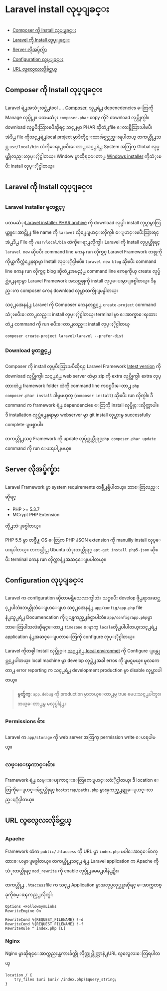 # Laravel install လုပ္ျခင္း

- [Composer ကို Install လုပ္ျခင္း](#install-composer)
- [Laravel ကို Install လုပ္ျခင္း](#install-laravel)
- [Server လိုအပ္ခ်က္မ်ာ](#server-requirements)
- [Configuration လုပ္ျခင္း](#configuration)
- [URL လွလွေလးလိုခ်င္တယ္](#pretty-urls)

<a name="install-composer"></a>
## Composer ကို Install လုပ္ျခင္း

Laravel ရဲ႕အသံုးဝင္တဲ႕tool .... [Composer](http://getcomposer.org), သူ႕ရဲ႕ depenedencies ေတြကို Manage လုပ္ဖို႕။ ပထမဆံုး `composer.phar` copy ကိုိ download လုပ္လိုက္ပါ။ download လုပ္ၿပီးသြားၿပီဆိုရင္ သင္႕မွာ PHAR ဆိုတဲ႕file ေလးရွိသြားပါၿပီ၊ အဲဒီ႕ file ကိုသင္႕ရဲ႕local project မွာဒီတိုင္းထားခ်င္ရင္လည္းရပါတယ္ တကယ္လို႕သင္က `usr/local/bin` ထဲကိုေရႊ႕ၿပီးေတာ႕သင္႕ရဲ႕  System အတြက္ Global လုပ္မယ္ဆိုလည္းလုပ္ႏိုင္ပါတယ္။ Window မွာဆိုရင္ေတာ႕ [Windows installer](https://getcomposer.org/Composer-Setup.exe) ကိုသံုးၿပီး install လုပ္ႏိုင္ပါတယ္။

<a name="install-laravel"></a>
## Laravel ကို Install လုပ္ျခင္း

### Laravel Installer မွတစ္ဆင့္

ပထမဆံုး[Laravel installer PHAR archive](http://laravel.com/laravel.phar) ကို  download လုပ္ပါ၊ install လုပ္ရာမွာလြယ္ကူေအာင္လို႕ file name ကို `laravel` လို႕ေျပာင္းလိုက္ပါ၊ ေျပာင္းၿပီးသြားရင္အဲ႕ဒီ႕ File ကို  `/usr/local/bin` ထဲကိုေရႊ႕လိုက္ပါ။ Laravel ကို Install လုပ္မယ္ဆိုရင္ `laravel new` ဆိုၿပီး command line ကေန run လိုက္ရင္ Laravel Framework တစ္ခုကိုကိုယ္ႀကိဳက္တဲ႕ေနရာမွာ Install လုပ္ႏိုင္ပါၿပီ။ `laravel new blog` ဆိုၿပီး command line ကေန run လိုက္ရင္ blog ဆိုတဲ႕အမည္နဲ႕ command line ကေနကိုယ္ create လုပ္ခ်င္တဲ႕ေနရာမွာ Laravel Framework အသစ္တစ္ခုကို install လုပ္ေပးမွာျဖစ္ပါတယ္။ ဒီနည္းက composer ကေန download လုပ္တာထက္ပိုျမန္ပါတယ္။

သင္႕အေနနဲ႕ Laravel ကို Composer ကေနတစ္ဆင္႕ `create-project`  command သံုးၿပီးေတာ႕လည္း install လုပ္ႏိုင္ပါတယ္၊ terminal မွာ ေအာက္မွာေရးထားတဲ႕ command ကို run ၿပီးေတာ႕လည္း install လုပ္ႏိုင္ပါတယ္

	composer create-project laravel/laravel --prefer-dist

### Download မွတစ္ဆင္႕

Composer ကို install လုပ္ၿပီးသြားၿပီဆိုရင္ Laravel Framework [latest version](https://github.com/laravel/laravel/archive/master.zip) ကို download လုပ္လိုက္ပါ၊  သင္႕ရဲ႕ web server ထဲမွာ  zip ကို extra လုပ္လိုက္ပါ၊ extra လုပ္ထားတဲ႕  framework folder ထဲကို command line ကဝင္ၿပီးေတာ႕  `php composer.phar install` ဒါမွမဟုတ္ (`composer install`) ဆိုၿပီး run လိုက္ပါ။ ဒီ command က framework ရဲ႕ dependencies ေတြကို install လုပ္ခိုင္းလိုက္တာပါ။ ဒီ installation လုပ္တဲ႕ေနရာမွာ webserver မွာ git install လုပ္ထားမွ successfully complete ျဖစ္မွာပါ။

တကယ္လို႕သင္ Framework ကို update လုပ္ခ်င္တယ္ဆိုရင္`php composer.phar update` command ကို run ေပးရပါ႕မယ္။

<a name="server-requirements"></a>
## Server လိုအပ္ခ်က္မ်ား
Laravel Framework မွာ system requirements တစ္ခ်ိဳ႕ရွိပါတယ္။ ဘာေတြလည္းဆိုရင္

- PHP >= 5.3.7
- MCrypt PHP Extension

တို႕ဘဲျဖစ္ပါတယ္။

PHP 5.5 မွာ တစ္ခ်ိဳ႔ OS ေတြက PHP JSON extension ကို manullly install လုပ္ေပးရပါတယ္။ တကယ္လို႕ Ubuntu သံုးတယ္ဆိုရင္ `apt-get install php5-json` ဆိုၿပီး terminal ကေန run လိုက္တာနဲ႕အဆင္ေျပပါတယ္။

<a name="configuration"></a>
## Configuration လုပ္ျခင္း

Laravel က configuration ဆိုတာမရွိသေလာက္ပါဘဲ။ သင္စၿပီး develop ဖို႕ရာအဆင္သင္႕ပါဘဲ။ဘယ္လိုဘဲေျပာေျပာ သင္႕အေနနဲ႕ `app/config/app.php` file နဲ႕သူ႕ရဲ႕ Documencation ကိုျပန္ၾကည္႕ခ်င္မွာပါဘဲ။ `app/config/app.php`မွာဘာေတြပါသလဲဆိုရင္ေတာ႕ `timezone` ေနာက္ `locale`တို႕ပါပါတယ္၊သင္႕ရဲ႕ application နဲ႕အဆင္ေျပတာေတြကို configure လုပ္ႏိုင္ပါတယ္။

Laravel ကိုတစ္ခါ Install လုပ္တိုင္း [သင္႕ရဲ႕ local environmet](/docs/configuration#environment-configuration) ကို Configure ျပန္လုပ္သင္႕ပါတယ္။ local machine မွာ     develop လုပ္တဲ႕အခါ erros ကိုျမင္ရမယ္။ မူလကေတာ႕ error reporting က သင္႕ရဲ႕ development production မွာ disable လုပ္ထားပါတယ္။

> **မွတ္ခ်က္:** `app.debug` ကို production မွာဘယ္ေတာ႕မွ true မေပးသင္႕ပါဘူး။ဘယ္ေတာ႕မွ မလုပ္ပါနဲ႕။

<a name="permissions"></a>
### Permissions မ်ား

Laravel က   `app/storage` ကို web server အတြက္ permission write ေပးရပါမယ္။

<a name="paths"></a>
### လမ္းေၾကာင္းမ်ား

Framework ရဲ႕ လမ္းေၾကာင္းေတြကေျပာင္းလဲႏိုင္ပါတယ္၊ ဒီ location ေတြကိုေျပာင္းခ်င္တယ္ဆိုရင္ `bootstrap/paths.php` မွာၾကည္႕ရွူေျပာင္းလည္းႏိုင္ပါတယ္။

<a name="pretty-urls"></a>
## URL လွလွေလးလိုခ်င္တယ္

### Apache

Framework ထဲက `public/.htaccess` ကို URL မွာ `index.php` မပါေအာင္ေဖ်ာက္ထားေပးမွာျဖစ္ပါတယ္။ တကယ္လို႕သင္႕ ရဲ႕ Laravel application က Apache ကိုသံုးတယ္ဆိုရင္  `mod_rewrite` ကို enable လုပ္ဖို႕မေမ႕ပါနဲ႕ဦး။

တကယ္လို႕ `.htaccess`file က သင္႕ Application မွာအလုပ္မလုပ္ဘူးဆိုရင္ ေအာက္ကတစ္ခုကိုစမ္းၾကည္႕လိုက္ပါ:

	Options +FollowSymLinks
	RewriteEngine On

	RewriteCond %{REQUEST_FILENAME} !-d
	RewriteCond %{REQUEST_FILENAME} !-f
	RewriteRule ^ index.php [L]

### Nginx

Nginx မွာဆိုရင္ေအာက္ကညႊန္ၾကားခ်က္ကို လိုက္လုပ္လိုက္တာနဲ႕URL လွလွေလးေတြရပါတယ္

    location / {
        try_files $uri $uri/ /index.php?$query_string;
    }
